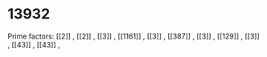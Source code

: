 # 13932

Prime factors: [[2]] , [[2]] , [[3]] , [[1161]] , [[3]] , [[387]] , [[3]] , [[129]] , [[3]] , [[43]] , [[43]] , 